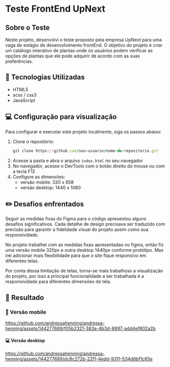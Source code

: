 # Teste FrontEnd UpNext

## Sobre o Teste

Neste projeto, desenvolvi o teste proposto pela empresa UpNext para uma vaga de estágio de desenvolvimento frontEnd. 
O objetivo do projeto é criar um catálogo interativo de plantas onde os usuários podem verificar as opções de plantas que ele pode adquirir de acordo com as suas preferências. 

##

## :hammer: Tecnologias Utilizadas

 - HTML5
 - scss / css3
 - JavaScript

##

## :computer: Configuração para visualização
Para configurar e executar este projeto localmente, siga os passos abaixo:

 1. Clone o repositório:
    ```ruby
    git clone https://github.com/seu-usuario/nome-do-repositorio.git
    ```
 2. Acesse a pasta e abra o arquivo `index.html` no seu navegador
 3. No navegador, acesse o DevTools com o botão direito do mouse ou com a tecla F12
 4. Configure as dimensões:
    - versão mobile:
        320 x 658
    - versão desktop:
        1440 x 1080
##

## :pencil2: Desafios enfrentados

Seguir as medidas fixas do Figma para o código apresentou alguns desafios significativos. Cada detalhe de design precisava ser traduzido com precisão para garantir a fidelidade visual do projeto assim como sua responsividade.

No projeto trabalhei com as medidas fixas apresentadas no figma, então fiz uma versão mobile 320px e outra desktop 1440px conforme protótipo. Mas irei adicionar mais flexibilidade para que o site fique responsivo em diferentes telas.

Por conta dessa limitação de telas, torna-se mais trabalhoso a visualização do projeto, por isso a principal funcionalidade a ser trabalhada é a responsividade para diferentes dimensões de tela.

##

## :rocket: Resultado
### :iphone: Versão mobile
https://github.com/andressahenning/andressa-henning/assets/144277689/f05b2321-383a-4b3d-8897-add4ef802a2b
#### :computer: Versão desktop
https://github.com/andressahenning/andressa-henning/assets/144277689/dc8c272b-22f1-4edd-9311-534d6bf1c65e
